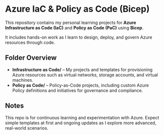 # Azure IaC & Policy as Code (Bicep)

This repository contains my personal learning projects for **Azure Infrastructure as Code (IaC)** and **Policy as Code (PaC)** using **Bicep**.

It includes hands-on work as I learn to design, deploy, and govern Azure resources through code.

## Folder Overview

- **Infrastructure as Code/** – My projects and templates for provisioning Azure resources such as virtual networks, storage accounts, and virtual machines.  
- **Policy as Code/** – Policy-as-Code projects, including custom Azure Policy definitions and initiatives for governance and compliance.  

## Notes

This repo is for continuous learning and experimentation with Azure. Expect simple templates at first and ongoing updates as I explore more advanced, real-world scenarios.